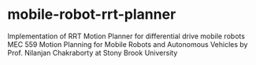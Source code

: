 # mobile-robot-rrt-planner
Implementation of RRT Motion Planner for differential drive mobile robots
MEC 559 Motion Planning for Mobile Robots and Autonomous Vehicles by Prof. Nilanjan Chakraborty at Stony Brook University
